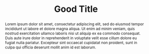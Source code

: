 ---
keywords: ['example']
authors: ['zzossig']
publication: "abc"
abstract: "Lorem ipsum dolor sit amet, consectetur adipiscing elit, sed do eiusmod tempor incididunt ut labore et dolore magna aliqua. Ut enim ad minim veniam, quis nostrud exercitation ullamco laboris nisi ut aliquip ex ea commodo consequat. Duis aute irure dolor in reprehenderit in voluptate velit esse cillum dolore eu fugiat nulla pariatur. Excepteur sint occaecat cupidatat non proident, sunt in culpa qui officia deserunt mollit anim id est laborum."
links:
 - name: url
   link: https://google.com
copyright: "Copyright (c) 2018 zzossig"
title: "Good Title"
ENTRYTYPE: "Windows"
enableToc: False
enableWhoami: True
pinned: true
publishDate: "2018-06-01"
---
